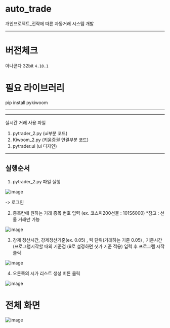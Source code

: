 # auto_trade
개인프로젝트_전략에 따른 자동거래 시스템 개발


______________________
# 버전체크
아나콘다 32bit `4.10.1`

# 필요 라이브러리
pip install pykiwoom
____________________



--------------------------------------
실시간 거래 사용 파일
1. pytrader_2.py (ui부분 코드)
2. Kiwoom_2.py (키움증권 연결부분 코드)
3. pytrader.ui (ui 디자인)
--------------------------------------

## 실행순서
1. pytrader_2.py 파일 실행


![image](https://user-images.githubusercontent.com/70958560/158515592-498d79fb-d56f-44ec-9678-ce4c8fb86208.png)

-> 로그인 

2. 종목칸에 원하는 거래 종목 번호 입력 (ex. 코스피200선물 : 101S6000)
*참고 : 선물 거래만 가능


![image](https://user-images.githubusercontent.com/70958560/158515816-a1fc1be8-7c19-4522-b24f-65755d556aab.png)



3. 강제 청산시간, 강제청산기준(ex. 0.05) , 틱 단위(거래하는 기준 0.05) , 기준시간(프로그램시작할 때의 기준점 (9로 설정하면 싯가 기준 적용)   입력 후 프로그램 시작 클릭


![image](https://user-images.githubusercontent.com/70958560/158516053-7d2c8f55-8d10-4b10-9fb6-cc71cbed601a.png)



4. 오른쪽의 시가 리스트 생성 버튼 클릭


![image](https://user-images.githubusercontent.com/70958560/158516090-dd93dcbf-644a-40a9-8e3b-3fbf33408a55.png)





# 전체 화면

![image](https://user-images.githubusercontent.com/70958560/158516181-5badd0e5-2707-4d48-b8c7-5389132311fa.png)


